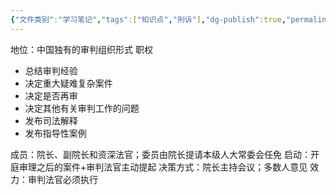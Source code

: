 ```yaml
---
{"文件类别":"学习笔记","tags":["知识点","刑诉"],"dg-publish":true,"permalink":"/学习笔记studyup/知识点cheese/审判委员会/","dgPassFrontmatter":true,"created":"2024-10-21T19:58:03.976+08:00","updated":"2024-10-25T12:26:21.047+08:00"}
---
```


地位：中国独有的审判组织形式
职权
- 总结审判经验
- 决定重大疑难复杂案件
- 决定是否再审
- 决定其他有关审判工作的问题
- 发布司法解释
- 发布指导性案例

成员：院长、副院长和资深法官；委员由院长提请本级人大常委会任免
启动：开庭审理之后的案件+审判法官主动提起
决策方式：院长主持会议；多数人意见
效力：审判法官必须执行